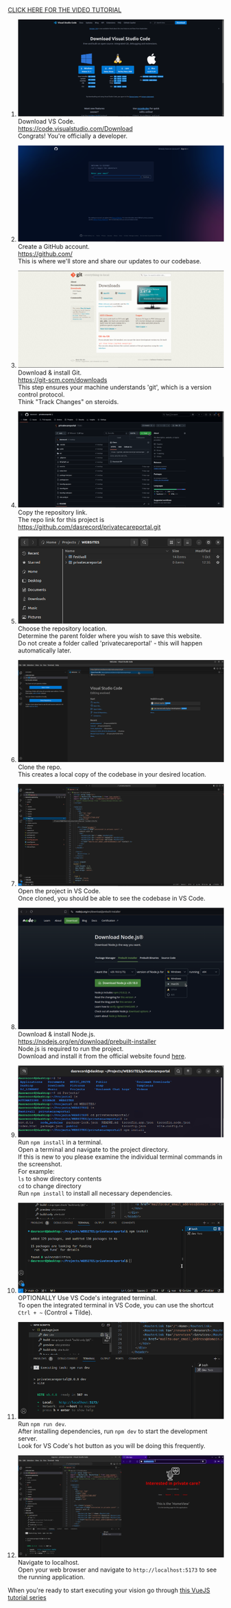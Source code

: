 
[CLICK HERE FOR THE VIDEO TUTORIAL](https://youtube.com/playlist?list=PLWE4APo0C32XiupILd0YFc1-PetwWVj4o&si=goHfPYu1t1Yr6VN_)

1. ![Download VS Code](how_to_guide/1_download_vs_code.png)<br>
   Download VS Code.<br>
   https://code.visualstudio.com/Download<br>
   Congrats! You're officially a developer.

2. ![Create Github Account](how_to_guide/2_create_github_account.png)<br>
   Create a GitHub account.<br>
   https://github.com/<br>
   This is where we'll store and share our updates to our codebase.

3. ![Download & Install git](how_to_guide/3_download_install_git.png)<br>
   Download & install Git.<br>
   https://git-scm.com/downloads<br>
   This step ensures your machine understands 'git', which is a version control protocol.<br>
   Think "Track Changes" on steroids.

4. ![Copy Repository Link](how_to_guide/4_copy_repo_link.png)<br>
   Copy the repository link.<br>
   The repo link for this project is https://github.com/dasrecord/privatecareportal.git

5. ![Choose Repository Location](how_to_guide/5_choose_repo_location.png)<br>
   Choose the repository location.<br>
   Determine the parent folder where you wish to save this website.<br>
   Do not create a folder called 'privatecareportal' - this will happen automatically later.

6. ![Clone the Repo](how_to_guide/6_clone_repo.png)<br>
   Clone the repo.<br>
   This creates a local copy of the codebase in your desired location.

7. ![Open Project in VS Code](how_to_guide/7_inside_vs_code.png)<br>
   Open the project in VS Code.<br>
   Once cloned, you should be able to see the codebase in VS Code.

8. ![Download & Install Node.js](how_to_guide/8_download_install_nodejs.png)<br>
   Download & install Node.js.<br>
   https://nodejs.org/en/download/prebuilt-installer<br>
   Node.js is required to run the project.<br>
   Download and install it from the official website found [here](https://nodejs.org/).

9. ![Run npm install in a terminal](how_to_guide/9_terminal_npm_install.png)<br>
   Run `npm install` in a terminal.<br>
   Open a terminal and navigate to the project directory.<br>
   If this is new to you please examine the individual terminal commands in the screenshot.<br>
   For example:<br>
   `ls` to show directory contents<br>
   `cd` to change directory<br>
   Run `npm install` to install all necessary dependencies.

10. ![Use VS Code's integrated terminal](how_to_guide/10_integrated_terminal_npm_install.png)<br>
    OPTIONALLY Use VS Code's integrated terminal.<br>
    To open the integrated terminal in VS Code, you can use the shortcut `Ctrl + ~` (Control + Tilde).

11. ![Run npm dev](how_to_guide/11_npm_run_dev.png)<br>
    Run `npm run dev`.<br>
    After installing dependencies, run `npm dev` to start the development server.<br>
    Look for VS Code's hot button as you will be doing this frequently.

12. ![Navigate to localhost](how_to_guide/12_navigate_to_localhost.png)<br>
    Navigate to localhost.<br>
    Open your web browser and navigate to `http://localhost:5173` to see the running application.

<!-- If you encounter a git related error you may need to enter these into a terminal:<br>
`git config --global user.name "YOUR_NAME"`<br>
`git config --global user.email "YOUR_EMAIL"`<br>
<br>
<br> -->

When you're ready to start executing your vision go through [this VueJS tutorial series](https://www.youtube.com/watch?v=BZwn47RPiAM&list=PL3VM-unCzF8jX-GoazLPcbi7M0wJux8F-)

